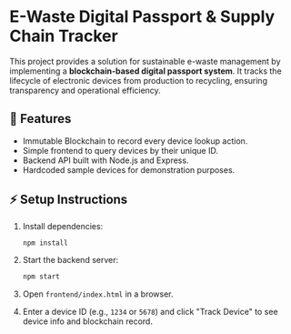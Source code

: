 # E-Waste Digital Passport & Supply Chain Tracker

This project provides a solution for sustainable e-waste management by implementing a **blockchain-based digital passport system**. It tracks the lifecycle of electronic devices from production to recycling, ensuring transparency and operational efficiency.

## 🚀 Features

- Immutable Blockchain to record every device lookup action.
- Simple frontend to query devices by their unique ID.
- Backend API built with Node.js and Express.
- Hardcoded sample devices for demonstration purposes.

## ⚡️ Setup Instructions

1. Install dependencies:
    ```bash
    npm install
    ```

2. Start the backend server:
    ```bash
    npm start
    ```

3. Open `frontend/index.html` in a browser.

4. Enter a device ID (e.g., `1234` or `5678`) and click "Track Device" to see device info and blockchain record.


